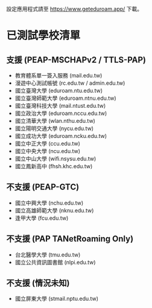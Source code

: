 設定應用程式請至 https://www.geteduroam.app/ 下載。
# 已測試學校清單
## 支援 (PEAP-MSCHAPv2 / TTLS-PAP)
- 教育體系單一簽入服務 (mail.edu.tw)
- 漫遊中心測試帳號 (rc.edu.tw / admin.edu.tw)
- 國立臺灣大學 (eduroam.ntu.edu.tw)
- 國立臺灣師範大學 (eduroam.ntnu.edu.tw)
- 國立臺灣科技大學 (mail.ntust.edu.tw)
- 國立政治大學 (eduroam.nccu.edu.tw)
- 國立清華大學 (wlan.nthu.edu.tw)
- 國立陽明交通大學 (nycu.edu.tw)
- 國立成功大學 (eduroam.ncku.edu.tw)
- 國立中正大學 (ccu.edu.tw)
- 國立中央大學 (ncu.edu.tw)
- 國立中山大學 (wifi.nsysu.edu.tw)
- 國立鳳新高中 (fhsh.khc.edu.tw)
## 不支援 (PEAP-GTC)
- 國立中興大學 (nchu.edu.tw)
- 國立高雄師範大學 (nknu.edu.tw)
- 逢甲大學 (fcu.edu.tw)
## 不支援 (PAP TANetRoaming Only)
- 台北醫學大學 (tmu.edu.tw)
- 國立公共資訊圖書館 (nlpi.edu.tw)
## 不支援 (情況未知)
- 國立屏東大學 (stmail.nptu.edu.tw)
